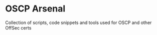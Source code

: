 # OSCP Arsenal

Collection of scripts, code snippets and tools used for OSCP and other OffSec certs
